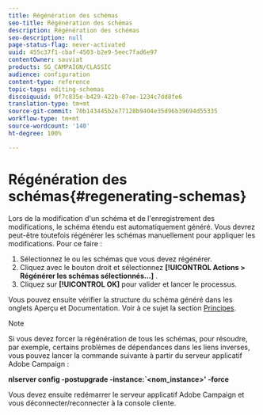 ```yaml
---
title: Régénération des schémas
seo-title: Régénération des schémas
description: Régénération des schémas
seo-description: null
page-status-flag: never-activated
uuid: 455c37f1-cbaf-4503-b2e9-5eec7fad6e97
contentOwner: sauviat
products: SG_CAMPAIGN/CLASSIC
audience: configuration
content-type: reference
topic-tags: editing-schemas
discoiquuid: 0f7c835e-b429-422b-87ae-1234c7dd8fe6
translation-type: tm+mt
source-git-commit: 70b143445b2e77128b9404e35d96b39694d55335
workflow-type: tm+mt
source-wordcount: '140'
ht-degree: 100%

---
```



# Régénération des schémas{#regenerating-schemas}

Lors de la modification d&#39;un schéma et de l&#39;enregistrement des modifications, le schéma étendu est automatiquement généré. Vous devrez peut-être toutefois régénérer les schémas manuellement pour appliquer les modifications. Pour ce faire :

1. Sélectionnez le ou les schémas que vous devez régénérer.
1. Cliquez avec le bouton droit et sélectionnez **[!UICONTROL Actions > Régénérer les schémas sélectionnés...]** .
1. Cliquez sur **[!UICONTROL OK]** pour valider et lancer le processus.

Vous pouvez ensuite vérifier la structure du schéma généré dans les onglets Aperçu et Documentation. Voir à ce sujet la section [Principes](../../configuration/using/data-schemas.md#principles).

>[!NOTE]
>
>Si vous devez forcer la régénération de tous les schémas, pour résoudre, par exemple, certains problèmes de dépendances dans les liens inverses, vous pouvez lancer la commande suivante à partir du serveur applicatif Adobe Campaign :
>
>**nlserver config -postupgrade -instance:`&lt;nom_instance>&#39; -force**
>
>Vous devez ensuite redémarrer le serveur applicatif Adobe Campaign et vous déconnecter/reconnecter à la console cliente.
